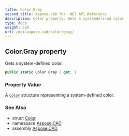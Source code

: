 ```yaml
---
title: Color.Gray
second_title: Aspose.CAD for .NET API Reference
description: Color property. Gets a systemdefined color
type: docs
weight: 520
url: /net/aspose.cad/color/gray/
---
```

## Color.Gray property

Gets a system-defined color.

```csharp
public static Color Gray { get; }
```

### Property Value

A [`Color`](../) structure representing a system-defined color.

### See Also

* struct [Color](../)
* namespace [Aspose.CAD](../../color/)
* assembly [Aspose.CAD](../../../)


